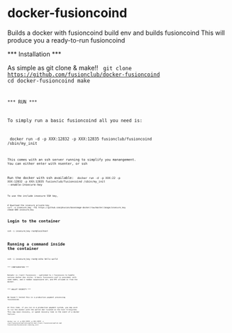 docker-fusioncoind
================

Builds a docker with fusioncoind build env and builds fusioncoind
This will produce you a ready-to-run fusioncoind


*** Installation ***

As simple as git clone & make!!
<code>
git clone https://github.com/fusionclub/docker-fusioncoind 
cd docker-fusioncoind
make
<code>

*** RUN ***

To simply run a basic fusioncoind all you need is:

<code> docker run -d -p XXX:12832 -p XXX:12835 fusionclub/fusioncoind /sbin/my_init <code>

This comes with an ssh server running to simplify you manangement. You can either enter with nsenter, or ssh

Run the docker with ssh available:
<code> docker run -d -p XXX:22 -p XXX:12832 -p XXX:12835 fusionclub/fusioncoind /sbin/my_init --enable-insecure-key<code>


To use the include insecure SSH key, 

<code>
# Download the insecure private key
curl -o insecure_key -fSL https://github.com/phusion/baseimage-docker/raw/master/image/insecure_key
chmod 600 insecure_key

# Login to the container
ssh -i insecure_key root@localhost

# Running a command inside the container
ssh -i insecure_key root@<IP address> echo hello world
<code>

*** CONFIGURATION ***

Datadir is /root/.fusioncoin - symlinked to /.fusioncoin to handle various docker dun styles.
A basic fusioncoin.conf is provided, with seed nodes, and a random rpcpassword set, and RPC allowed in from the docker. 

*** WALLET SECURITY ***

We haven't tested this in a production payment processing fusioncoind. 

At this time, if you run in a production payment system, you may wish to run the docker with the wallet.dat located on the host filesystem. This may ease recovery, or speed recovery time in the event of a docker failure.

<code>docker run -d -p XXX:12832 -p XXX:12835 -v /var/fusioncoin/wallets/wallet.dat:/root/.fusioncoin/wallet.dat fusionclub/fusioncoind /sbin/my_init</code>



